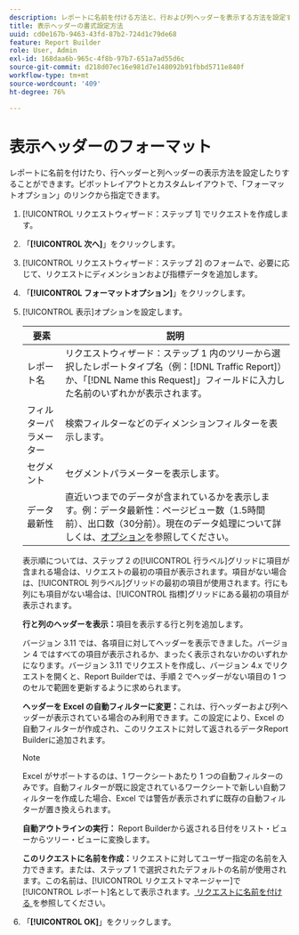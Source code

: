 ```yaml
---
description: レポートに名前を付ける方法と、行および列ヘッダーを表示する方法を設定する方法について説明します。
title: 表示ヘッダーの書式設定方法
uuid: cd0e167b-9463-43fd-87b2-724d1c79de68
feature: Report Builder
role: User, Admin
exl-id: 168daa6b-965c-4f8b-97b7-651a7ad55d6c
source-git-commit: d218d07ec16e981d7e148092b91fbbd5711e840f
workflow-type: tm+mt
source-wordcount: '409'
ht-degree: 76%

---
```


# 表示ヘッダーのフォーマット

レポートに名前を付けたり、行ヘッダーと列ヘッダーの表示方法を設定したりすることができます。ピボットレイアウトとカスタムレイアウトで、「フォーマットオプション」のリンクから指定できます。

1. [!UICONTROL リクエストウィザード：ステップ 1] でリクエストを作成します。
1. 「**[!UICONTROL 次へ]**」をクリックします。
1. [!UICONTROL リクエストウィザード：ステップ 2] のフォームで、必要に応じて、リクエストにディメンションおよび指標データを追加します。
1. 「**[!UICONTROL フォーマットオプション]**」をクリックします。
1. [!UICONTROL 表示]オプションを設定します。

   | 要素 | 説明 |
   |--- |--- |
   | レポート名 | リクエストウィザード：ステップ 1 内のツリーから選択したレポートタイプ名（例：[!DNL Traffic Report]）か、「[!DNL Name this Request]」フィールドに入力した名前のいずれかが表示されます。 |
   | フィルターパラメーター | 検索フィルターなどのディメンションフィルターを表示します。 |
   | セグメント | セグメントパラメーターを表示します。 |
   | データ最新性 | 直近いつまでのデータが含まれているかを表示します。例：データ最新性：ページビュー数（1.5時間前）、出口数（30分前）。現在のデータ処理について詳しくは、[オプション](/help/analyze/report-builder/options.md)を参照してください。 |

   表示順については、ステップ 2 の[!UICONTROL 行ラベル]グリッドに項目が含まれる場合は、リクエストの最初の項目が表示されます。項目がない場合は、[!UICONTROL 列ラベル]グリッドの最初の項目が使用されます。行にも列にも項目がない場合は、[!UICONTROL 指標]グリッドにある最初の項目が表示されます。

   **行と列のヘッダーを表示：**&#x200B;項目を表示する行と列を追加します。

   バージョン 3.11 では、各項目に対してヘッダーを表示できました。バージョン 4 ではすべての項目が表示されるか、まったく表示されないかのいずれかになります。バージョン 3.11 でリクエストを作成し、バージョン 4.x でリクエストを開くと、Report Builderでは、手順 2 でヘッダーがない項目の 1 つのセルで範囲を更新するように求められます。

   **ヘッダーを Excel の自動フィルターに変更：**&#x200B;これは、行ヘッダーおよび列ヘッダーが表示されている場合のみ利用できます。この設定により、Excel の自動フィルターが作成され、このリクエストに対して返されるデータReport Builderに追加されます。

   >[!NOTE]
   >
   >Excel がサポートするのは、1 ワークシートあたり 1 つの自動フィルターのみです。自動フィルターが既に設定されているワークシートで新しい自動フィルターを作成した場合、Excel では警告が表示されずに既存の自動フィルターが置き換えられます。

   **自動アウトラインの実行：** Report Builderから返される日付をリスト・ビューからツリー・ビューに変換します。

   **このリクエストに名前を作成：**&#x200B;リクエストに対してユーザー指定の名前を入力できます。または、ステップ 1 で選択されたデフォルトの名前が使用されます。この名前は、[!UICONTROL リクエストマネージャー]で[!UICONTROL レポート]名として表示されます。[ リクエストに名前を付ける ](/help/analyze/report-builder/layout/name-a-request.md) を参照してください。

1. 「**[!UICONTROL OK]**」をクリックします。
